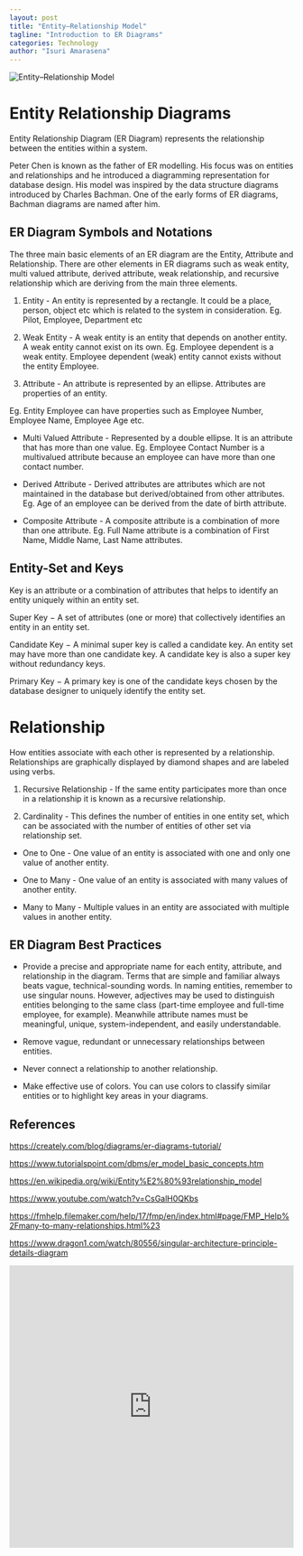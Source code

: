 ```yaml
---
layout: post
title: "Entity–Relationship Model"
tagline: "Introduction to ER Diagrams"
categories: Technology
author: "Isuri Amarasena"
---
```


![Entity–Relationship Model](https://github.com/aviorsys/aviorsys.github.io/raw/master/images/erd-template.png)

# Entity Relationship Diagrams

Entity Relationship Diagram (ER Diagram) represents the relationship between the entities within a system. 

Peter Chen is known as the father of ER modelling. His focus was on entities and relationships and he introduced a diagramming representation for database design.
His model was inspired by the data structure diagrams introduced by Charles Bachman. One of the early forms of ER diagrams, Bachman diagrams are named after him.

## ER Diagram Symbols and Notations


The three main basic elements of an ER diagram are the Entity, Attribute and Relationship. There are other elements in ER diagrams such as weak entity, multi valued attribute, derived attribute, weak relationship, and recursive relationship which are deriving from the main three elements. 

1. Entity - An entity is represented by a rectangle. It could be a place, person, object etc which is related to the system in consideration.  Eg. Pilot, Employee, Department etc

2. Weak Entity - A weak entity is an entity that depends on another entity. A weak entity cannot exist on its own. Eg. Employee dependent is a weak entity. Employee dependent (weak) entity cannot exists without the entity Employee. 


2. Attribute - An attribute is represented by an ellipse. Attributes are properties of an entity. 

Eg. Entity Employee can have properties such as Employee Number, Employee Name, Employee Age etc. 
 
- Multi Valued Attribute - Represented by a double ellipse. It is an attribute that has more than one value. Eg. Employee Contact Number is a multivalued attribute because an employee can have more than one contact number. 

- Derived Attribute - Derived attributes are attributes which are not maintained in the database but derived/obtained from other attributes. Eg. Age of an employee can be derived from the date of birth attribute. 

- Composite Attribute - A composite attribute is a combination of more than one attribute. 
Eg. Full Name attribute is a combination of First Name, Middle Name, Last Name attributes.

## Entity-Set and Keys

Key is an attribute or a combination of attributes that helps to identify an entity uniquely within an entity set. 

Super Key − A set of attributes (one or more) that collectively identifies an entity in an entity set.

Candidate Key − A minimal super key is called a candidate key. An entity set may have more than one candidate key. A candidate key is also a super key without redundancy keys. 

Primary Key − A primary key is one of the candidate keys chosen by the database designer to uniquely identify the entity set.

# Relationship

How entities associate with each other is represented by a relationship. Relationships are graphically displayed by diamond shapes and are labeled using verbs.

1. Recursive Relationship - If the same entity participates more than once in a relationship it is known as a recursive relationship. 

2. Cardinality - This defines the number of entities in one entity set, which can be associated with the number of entities of other set via relationship set. 

- One to One - One value of an entity is associated with one and only one value of another entity.

- One to Many - One value of an entity is associated with many values of another entity.

- Many to Many - Multiple values in an entity are associated with multiple values in another entity.

## ER Diagram Best Practices

- Provide a precise and appropriate name for each entity, attribute, and relationship in the diagram. Terms that are simple and familiar always beats vague, technical-sounding words. In naming entities, remember to use singular nouns. However, adjectives may be used to distinguish entities belonging to the same class (part-time employee and full-time employee, for example). Meanwhile attribute names must be meaningful, unique, system-independent, and easily understandable.

- Remove vague, redundant or unnecessary relationships between entities.

- Never connect a relationship to another relationship.

- Make effective use of colors. You can use colors to classify similar entities or to highlight key areas in your diagrams.

## References

<https://creately.com/blog/diagrams/er-diagrams-tutorial/>

<https://www.tutorialspoint.com/dbms/er_model_basic_concepts.htm>

<https://en.wikipedia.org/wiki/Entity%E2%80%93relationship_model>

<https://www.youtube.com/watch?v=CsGalH0QKbs>

<https://fmhelp.filemaker.com/help/17/fmp/en/index.html#page/FMP_Help%2Fmany-to-many-relationships.html%23>

<https://www.dragon1.com/watch/80556/singular-architecture-principle-details-diagram>

<embed src="https://drive.google.com/viewerng/viewer?embedded=true&url=https://github.com/aviorsys/aviorsys.github.io/raw/master/uploads/ER-Diagram.pdf" width="100%" height="500">







